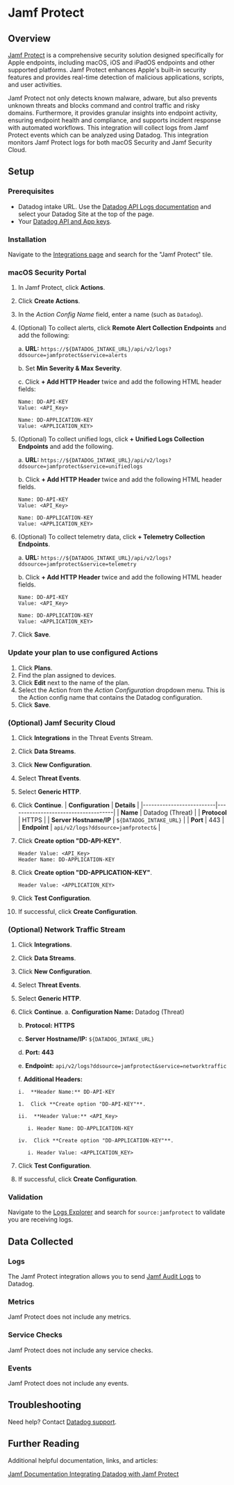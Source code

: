 # Jamf Protect

## Overview
[Jamf Protect][1] is a comprehensive security solution designed specifically for Apple endpoints, including macOS, iOS and iPadOS endpoints and other supported platforms. Jamf Protect enhances Apple's built-in security features and provides real-time detection of malicious applications, scripts, and user activities. 

Jamf Protect not only detects known malware, adware, but also prevents unknown threats and blocks command and control traffic and risky domains. Furthermore, it provides granular insights into endpoint activity, ensuring endpoint health and compliance, and supports incident response with automated workflows. This integration will collect logs from Jamf Protect events which can be analyzed using Datadog. This integration monitors Jamf Protect logs for both macOS Security and Jamf Security Cloud.

## Setup

### Prerequisites

- Datadog intake URL. Use the [Datadog API Logs documentation][7] and select your Datadog Site at the top of the page.
- Your [Datadog API and App keys][10].

### Installation

Navigate to the [Integrations page][6] and search for the "Jamf Protect" tile. 

### macOS Security Portal
1. In Jamf Protect, click **Actions**.
2.  Click **Create Actions**.
3.  In the *Action Config Name* field, enter a name (such as `Datadog`).
4.  (Optional) To collect alerts, click **Remote Alert Collection Endpoints** and add the following:

    a. **URL:** `https://${DATADOG_INTAKE_URL}/api/v2/logs?ddsource=jamfprotect&service=alerts`

    b. Set **Min Severity & Max Severity**.

    c. Click **+ Add HTTP Header** twice and add the following HTML header fields: 
      ```
      Name: DD-API-KEY
      Value: <API_Key>
      ```
      ```
      Name: DD-APPLICATION-KEY
      Value: <APPLICATION_KEY>
      ```

5. (Optional) To collect unified logs, click **+ Unified Logs Collection Endpoints** and add the following.

    a. **URL:** `https://${DATADOG_INTAKE_URL}/api/v2/logs?ddsource=jamfprotect&service=unifiedlogs`

    b. Click **+ Add HTTP Header** twice and add the following HTML header fields.
      ```
      Name: DD-API-KEY
      Value: <API_Key>
      ```
      ```
      Name: DD-APPLICATION-KEY
      Value: <APPLICATION_KEY>
      ```

6. (Optional) To collect telemetry data, click **+ Telemetry Collection Endpoints**.

    a.  **URL:** `https://${DATADOG_INTAKE_URL}/api/v2/logs?ddsource=jamfprotect&service=telemetry`

    b.  Click **+ Add HTTP Header** twice and add the following HTML header fields.
      ```
      Name: DD-API-KEY
      Value: <API_Key>
      ```
      ```
      Name: DD-APPLICATION-KEY
      Value: <APPLICATION_KEY>
      ```

7. Click **Save**.

### Update your plan to use configured Actions

1. Click **Plans**.
1. Find the plan assigned to devices.
1. Click **Edit** next to the name of the plan.
1. Select the Action from the *Action Configuration* dropdown menu. This is the Action config name that contains the Datadog configuration.
1. Click **Save**.

### (Optional) Jamf Security Cloud

1.  Click **Integrations** in the Threat Events Stream.
2.  Click **Data Streams**.
3.  Click **New Configuration**.
4.  Select **Threat Events**.
5.  Select **Generic HTTP**.
6.  Click **Continue**.
    | **Configuration**        | **Details**                         |
    |--------------------------|-------------------------------------|
    | **Name**                 | Datadog (Threat)                    |
    | **Protocol**             | HTTPS                               |
    | **Server Hostname/IP**   | `${DATADOG_INTAKE_URL}`             |
    | **Port**                 | 443                                 |
    | **Endpoint**             | `api/v2/logs?ddsource=jamfprotect&` |
        
7.  Click **Create option "DD-API-KEY"**.
    ```
    Header Value: <API_Key>
    Header Name: DD-APPLICATION-KEY
    ```
8.  Click **Create option "DD-APPLICATION-KEY"**.
    ```
    Header Value: <APPLICATION_KEY>
    ```
9.  Click **Test Configuration**.

10.  If successful, click **Create Configuration**.

### (Optional) Network Traffic Stream

1.  Click **Integrations**.
2.  Click **Data Streams**.
3.  Click **New Configuration**.
4.  Select **Threat Events**.

5. Select **Generic HTTP**.

6.  Click **Continue**.
    a.  **Configuration Name:** Datadog (Threat)

    b.  **Protocol:** **HTTPS**

    c.  **Server** **Hostname/IP:** `${DATADOG_INTAKE_URL}`

    d.  **Port:** **443**

    e.  **Endpoint:** `api/v2/logs?ddsource=jamfprotect&service=networktraffic`

    f. **Additional Headers:**

        i.  **Header Name:** DD-API-KEY

        1.  Click **Create option "DD-API-KEY"**.

        ii.  **Header Value:** <API_Key>

           i. Header Name: DD-APPLICATION-KEY

        iv.  Click **Create option "DD-APPLICATION-KEY"**.

           i. Header Value: <APPLICATION_KEY>

7.  Click **Test Configuration**.
8.  If successful, click **Create Configuration**.

### Validation

Navigate to the [Logs Explorer][5] and search for `source:jamfprotect` to validate you are receiving logs.

## Data Collected

### Logs

The Jamf Protect integration allows you to send [Jamf Audit Logs][4] to Datadog.

### Metrics

Jamf Protect does not include any metrics.

### Service Checks

Jamf Protect does not include any service checks.

### Events

Jamf Protect does not include any events.

## Troubleshooting

Need help? Contact [Datadog support][3].

## Further Reading

Additional helpful documentation, links, and articles:

[Jamf Documentation Integrating Datadog with Jamf Protect][9]

[1]: https://www.jamf.com/products/jamf-protect/
[2]: /account/settings/agent/latest
[3]: https://docs.datadoghq.com/help/
[4]: https://learn.jamf.com/bundle/jamf-protect-documentation/page/Audit_Logs.html
[5]: /logs
[6]: /integrations
[7]: https://docs.datadoghq.com/api/latest/logs/#send-logs
[8]: https://docs.datadoghq.com/getting_started/site/
[9]: https://learn.jamf.com/en-US/bundle/jamf-protect-documentation/page/SecurityIntegration_Datadog.html
[10]: https://docs.datadoghq.com/account_management/api-app-keys/
